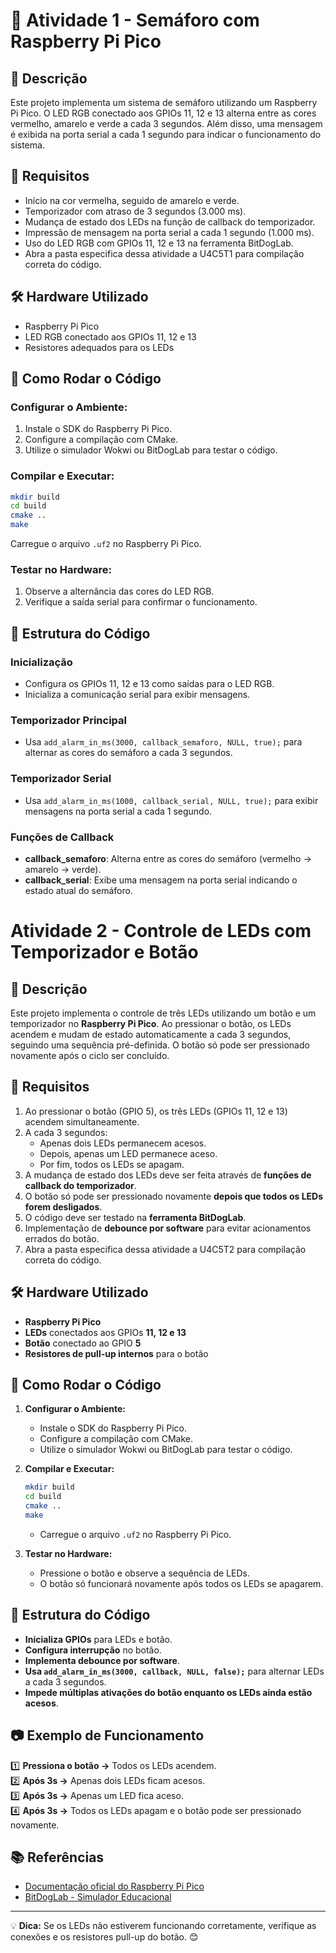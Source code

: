 # 🚦 Atividade 1 - Semáforo com Raspberry Pi Pico

## 📌 Descrição
Este projeto implementa um sistema de semáforo utilizando um Raspberry Pi Pico. O LED RGB conectado aos GPIOs 11, 12 e 13 alterna entre as cores vermelho, amarelo e verde a cada 3 segundos. Além disso, uma mensagem é exibida na porta serial a cada 1 segundo para indicar o funcionamento do sistema.

## 🎯 Requisitos
- Início na cor vermelha, seguido de amarelo e verde.
- Temporizador com atraso de 3 segundos (3.000 ms).
- Mudança de estado dos LEDs na função de callback do temporizador.
- Impressão de mensagem na porta serial a cada 1 segundo (1.000 ms).
- Uso do LED RGB com GPIOs 11, 12 e 13 na ferramenta BitDogLab.
- Abra a pasta especifica dessa atividade a U4C5T1 para compilação correta do código.

## 🛠️ Hardware Utilizado
- Raspberry Pi Pico
- LED RGB conectado aos GPIOs 11, 12 e 13
- Resistores adequados para os LEDs

## 🚀 Como Rodar o Código
### Configurar o Ambiente:
1. Instale o SDK do Raspberry Pi Pico.
2. Configure a compilação com CMake.
3. Utilize o simulador Wokwi ou BitDogLab para testar o código.

### Compilar e Executar:
```sh
mkdir build
cd build
cmake ..
make
```
Carregue o arquivo `.uf2` no Raspberry Pi Pico.

### Testar no Hardware:
1. Observe a alternância das cores do LED RGB.
2. Verifique a saída serial para confirmar o funcionamento.

## 📝 Estrutura do Código
### Inicialização
- Configura os GPIOs 11, 12 e 13 como saídas para o LED RGB.
- Inicializa a comunicação serial para exibir mensagens.

### Temporizador Principal
- Usa `add_alarm_in_ms(3000, callback_semaforo, NULL, true);` para alternar as cores do semáforo a cada 3 segundos.

### Temporizador Serial
- Usa `add_alarm_in_ms(1000, callback_serial, NULL, true);` para exibir mensagens na porta serial a cada 1 segundo.

### Funções de Callback
- **callback_semaforo**: Alterna entre as cores do semáforo (vermelho → amarelo → verde).
- **callback_serial**: Exibe uma mensagem na porta serial indicando o estado atual do semáforo.

# Atividade 2 - Controle de LEDs com Temporizador e Botão

## 📌 Descrição
Este projeto implementa o controle de três LEDs utilizando um botão e um temporizador no **Raspberry Pi Pico**. Ao pressionar o botão, os LEDs acendem e mudam de estado automaticamente a cada 3 segundos, seguindo uma sequência pré-definida. O botão só pode ser pressionado novamente após o ciclo ser concluído.

## 🎯 Requisitos
1. Ao pressionar o botão (GPIO 5), os três LEDs (GPIOs 11, 12 e 13) acendem simultaneamente.
2. A cada 3 segundos:
   - Apenas dois LEDs permanecem acesos.
   - Depois, apenas um LED permanece aceso.
   - Por fim, todos os LEDs se apagam.
3. A mudança de estado dos LEDs deve ser feita através de **funções de callback do temporizador**.
4. O botão só pode ser pressionado novamente **depois que todos os LEDs forem desligados**.
5. O código deve ser testado na **ferramenta BitDogLab**.
6. Implementação de **debounce por software** para evitar acionamentos errados do botão.
7. Abra a pasta especifica dessa atividade a U4C5T2 para compilação correta do código.

## 🛠️ Hardware Utilizado
- **Raspberry Pi Pico**
- **LEDs** conectados aos GPIOs **11, 12 e 13**
- **Botão** conectado ao GPIO **5**
- **Resistores de pull-up internos** para o botão

## 🚀 Como Rodar o Código
1. **Configurar o Ambiente:**
   - Instale o SDK do Raspberry Pi Pico.
   - Configure a compilação com CMake.
   - Utilize o simulador Wokwi ou BitDogLab para testar o código.

2. **Compilar e Executar:**
   ```sh
   mkdir build
   cd build
   cmake ..
   make
   ```
   - Carregue o arquivo `.uf2` no Raspberry Pi Pico.
   
3. **Testar no Hardware:**
   - Pressione o botão e observe a sequência de LEDs.
   - O botão só funcionará novamente após todos os LEDs se apagarem.

## 📝 Estrutura do Código
- **Inicializa GPIOs** para LEDs e botão.
- **Configura interrupção** no botão.
- **Implementa debounce por software**.
- **Usa `add_alarm_in_ms(3000, callback, NULL, false);`** para alternar LEDs a cada 3 segundos.
- **Impede múltiplas ativações do botão enquanto os LEDs ainda estão acesos**.

## 📷 Exemplo de Funcionamento
1️⃣ **Pressiona o botão →** Todos os LEDs acendem.  
2️⃣ **Após 3s →** Apenas dois LEDs ficam acesos.  
3️⃣ **Após 3s →** Apenas um LED fica aceso.  
4️⃣ **Após 3s →** Todos os LEDs apagam e o botão pode ser pressionado novamente.  

## 📚 Referências
- [Documentação oficial do Raspberry Pi Pico](https://www.raspberrypi.com/documentation/microcontrollers/)  
- [BitDogLab - Simulador Educacional](https://bitdoglab.com/)  

---
💡 **Dica:** Se os LEDs não estiverem funcionando corretamente, verifique as conexões e os resistores pull-up do botão. 😊
